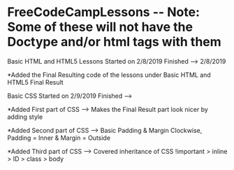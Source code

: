 # FreeCodeCampLessons -- Note: Some of these will not have the Doctype and/or html tags with them
Basic HTML and HTML5 Lessons Started on 2/8/2019 Finished --> 2/8/2019

  *Added the Final Resulting code of the lessons under Basic HTML and HTML5 Final Result
  
Basic CSS Started on 2/9/2019 Finished -->

 *Added First part of CSS --> Makes the Final Result part look nicer by adding style
 
 *Added Second part of CSS --> Basic Padding & Margin Clockwise, Padding = Inner & Margin = Outside
 
 *Added Third part of CSS --> Covered inheritance of CSS !important > inline > ID > class > body 
